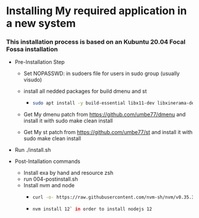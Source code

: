 # Installing My required application in a new system

### This installation process is based on an Kubuntu 20.04 Focal Fossa installation

- Pre-Installation Step

  - Set NOPASSWD: in sudoers file for users in sudo group (usually visudo)

  - install all nedded packages for build dmenu and st

    - ```bash
      sudo apt install -y build-essential libx11-dev libxinerama-dev libxft-dev libharfbuzz-dev
      ```

  - Get My dmenu patch from https://github.com/umbe77/dmenu and install it with sudo make clean install

  - Get My st patch from https://github.com/umbe77/st and install it with sudo make clean install

- Run ./install.sh
- Post-Intallation commands
  - Install exa by hand and resource zsh
  - run 004-postinstall.sh
  - Install nvm and node
    - ```bash
      curl -o- https://raw.githubusercontent.com/nvm-sh/nvm/v0.35.3/install.sh | bash
      ```
    - ```bash
      nvm install 12` in order to install nodejs 12
      ```
